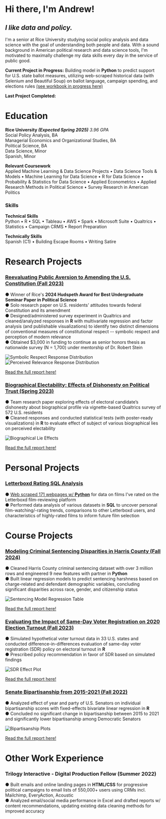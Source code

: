 <h1 id="hi-there-i-m-andrew-">Hi there, I&#39;m Andrew!</h1>
<h2 id="_i-like-data-and-policy-_"><em>I like data and policy.</em></h2>
<p>I&#39;m a senior at Rice University studying social policy analysis and data science with the goal of understanding both people and data. With a sound background in American political research and data science tools, I&#39;m motivated to maximally challenge my data skills every day in the service of public good.</p>
<p><strong>Current Project in Progress:</strong> Building model in <strong>Python</strong> to predict support for U.S. state ballot measures, utilizing web-scraped historical data (with Selenium and Beautiful Soup) on ballot language, campaign spending, and elections rules <a href = "https://github.com/andrewdkim7/portfolio/blob/ede4ac09c50ae55d132fe835aba6ac7b22614488/Python/BallotMeasures.ipynb">(see workbook in progress here)</a></p>
<p><strong>Last Project Completed:</strong> 
</p>
<h1 id="education">Education</h1>
<p><strong>Rice University <em>(Expected Spring 2025)</em></strong> <em>3.96 GPA</em><br>Social Policy Analysis, BA<br>Managerial Economics and Organizational Studies, BA<br>Political Science, BA<br>Data Science, Minor<br>Spanish, Minor</p>
<p><strong>Relevant Coursework</strong><br>Applied Machine Learning &amp; Data Science Projects • Data Science Tools &amp; Models • Machine Learning for Data Science • R for Data Science • Probability &amp; Statistics for Data Science • Applied Econometrics • Applied Research Methods in Political Science • Survey Research in American Politics</p>
<h3 id="skills">Skills</h3>
<p><strong>Technical Skills</strong><br>Python • R • SQL • Tableau • AWS • Spark • Microsoft Suite • Qualtrics • Statistics • Campaign CRMS • Report Preparation</p>
<p><strong>Technically Skills</strong><br>Spanish (C1) • Building Escape Rooms • Writing Satire</p>
<h1 id="research-projects">Research Projects</h1>
<h3 id="-ins-reevaluating-public-aversion-to-amending-the-u-s-constitution-fall-2023-https-github-com-andrewdkim7-portfolio-blob-0b1638012aded0788e97b806b80f5b479bd09e67-r-constitutionalveneration-r-ins-"><ins><a href="https://github.com/andrewdkim7/portfolio/blob/0b1638012aded0788e97b806b80f5b479bd09e67/R/ConstitutionalVeneration.R">Reevaluating Public Aversion to Amending the U.S. Constitution (Fall 2023)</a></ins></h3>
<p>● Winner of Rice&#39;s <strong>2024 Hudspeth Award for Best Undergraduate Seminar Paper in Political Science</strong><br>● Solo research paper on U.S. residents&#39; attitudes towards federal Constitution and its amendment<br>● Designed/administered survey experiment in Qualtrics and cleaned/analyzed responses in <strong>R</strong> with multivariate regression and factor analysis (and publishable visualizations) to identify two distinct dimensions of conventional measures of constitutional respect -- symbolic respect and perception of modern relevance<br>● Obtained $3,000 in funding to continue as senior honors thesis as nationwide survey (N = 1,700) under mentorship of Dr. Robert Stein</p>
<p><img src="R/visuals/symdistribution.png" alt="Symbolic Respect Response Distribution"> <img src="R/visuals/reldistribution.png" alt="Perceived Relevance Response Distribution"></p>
<p><a href="https://github.com/andrewdkim7/portfolio/blob/e3f20c15e5b40f1f4230b06223b50b86533837e4/R/reports/VenerationvsRespect_Paper.pdf">Read the full report here!</a></p>
<h3 id="-ins-biographical-electability-effects-of-dishonesty-on-political-trust-spring-2023-https-github-com-andrewdkim7-portfolio-blob-0b1638012aded0788e97b806b80f5b479bd09e67-r-biographicalelectability-r-ins-"><ins><a href="https://github.com/andrewdkim7/portfolio/blob/0b1638012aded0788e97b806b80f5b479bd09e67/R/BiographicalElectability.R">Biographical Electability: Effects of Dishonesty on Political Trust (Spring 2023)</a></ins></h3>
<p>● Team research paper exploring effects of electoral candidate’s dishonesty about biographical profile via vignette-based Qualtrics survey of 572 U.S. residents<br>● Cleaned responses and conducted statistical tests (with poster-ready visualizations) in <strong>R</strong> to evaluate effect of subject of various biographical lies on perceived electability</p>
<p><img src="R/visuals/lieeffects.png" alt="Biographical Lie Effects"></p>
<p><a href="https://github.com/andrewdkim7/portfolio/blob/e3f20c15e5b40f1f4230b06223b50b86533837e4/R/reports/BiographicalElectability_Paper.pdf">Read the full report here!</a></p>
<h1 id="personal-projects">Personal Projects</h1>
<h3 id="-ins-letterboxd-rating-sql-analysis-https-github-com-andrewdkim7-portfolio-blob-9bcb718f42cb266c311dd58f5524542c09d8f5f5-sql-letterboxdsqlanalysis-ipynb-ins-"><ins><a href="https://github.com/andrewdkim7/portfolio/blob/9bcb718f42cb266c311dd58f5524542c09d8f5f5/SQL/LetterboxdSQLAnalysis.ipynb">Letterboxd Rating SQL Analysis</a></ins></h3>
<p>● <a href="https://github.com/andrewdkim7/portfolio/blob/a05bb65137b8a8b66fde1b6f4b77d5cfbe7d76e9/Python/LetterboxdWebScraping.ipynb">Web scraped 171 webpages w/ <strong>Python</strong></a> for data on films I&#39;ve rated on the Letterboxd film-reviewing platform<br>● Performed data analysis of various datasets in <strong>SQL</strong> to uncover personal film-watching/-rating trends, comparisons to other Letterboxd users, and characteristics of highly-rated films to inform future film selection</p>
<h1 id="course-projects">Course Projects</h1>
<h3><ins><a href="https://github.com/andrewdkim7/portfolio/blob/c9c80964b6e76da36698f11e5223ddd547a8a16c/Python/HarrisCountySentencingDisparities.ipynb">Modeling Criminal Sentencing Disparities in Harris County (Fall 2024)</a></ins></h3>
<p>● Cleaned Harris County criminal sentencing dataset with over 3 million rows and engineered 9 new features with partner in <strong>Python</strong><br>● Built linear regression models to predict sentencing harshness based on charge-related and defendant demographic variables, concluding significant disparities across race, gender, and citizenship status</p>
<p><img src="Python/visuals/sentencingmodel.png" alt="Sentencing Model Regression Table"></p>
<p><a href="https://github.com/andrewdkim7/portfolio/blob/d0d914f15675c3e0667fd6fec48937bac034305e/Python/reports/HarrisCountySentencingDisparities_Report.pdf">Read the full report here!</a></p>
<h3 id="-ins-evaluating-the-impact-of-same-day-voter-registration-on-2020-election-turnout-fall-2023-https-github-com-andrewdkim7-portfolio-blob-0b1638012aded0788e97b806b80f5b479bd09e67-r-samedayvoterregistration-r-ins-"><ins><a href="https://github.com/andrewdkim7/portfolio/blob/0b1638012aded0788e97b806b80f5b479bd09e67/R/SameDayVoterRegistration.R">Evaluating the Impact of Same-Day Voter Registration on 2020 Election Turnout (Fall 2023)</a></ins></h3>
<p>● Simulated hypothetical voter turnout data in 33 U.S. states and conducted difference-in-differences evaluation of same-day voter registration (SDR) policy on electoral turnout in <strong>R</strong><br>● Prescribed policy recommendation in favor of SDR based on simulated findings</p>
<p><img src="R/visuals/sdrplot.png" alt="SDR Effect Plot"></p>
<p><a href="https://github.com/andrewdkim7/portfolio/blob/056db44863de5a0b2b8ffa619c41183142f2d37b/R/reports/SameDayRegistration_Report.pdf">Read the full report here!</a></p>
<h3 id="-ins-senate-bipartisanship-from-2015-2021-fall-2022-https-github-com-andrewdkim7-portfolio-blob-0b1638012aded0788e97b806b80f5b479bd09e67-r-senatebipartisanship-r-ins-"><ins><a href="https://github.com/andrewdkim7/portfolio/blob/0b1638012aded0788e97b806b80f5b479bd09e67/R/SenateBipartisanship.R">Senate Bipartisanship from 2015-2021 (Fall 2022)</a></ins></h3>
<p>● Analyzed effect of year and party of U.S. Senators on individual bipartisanship scores with fixed-effects bivariate linear regression in <strong>R</strong><br>● Concluded no significant change in bipartisanship between 2015 to 2021 and significantly lower bipartisanship among Democratic Senators</p>
<p><img src="R/visuals/bipartisan.png" alt="Bipartisanship Plots"></p>
<p><a href="https://github.com/andrewdkim7/portfolio/blob/056db44863de5a0b2b8ffa619c41183142f2d37b/R/reports/SenateBipartisanship_Writeup.pdf">Read the full report here!</a></p>
<h1 id="other-work-experience">Other Work Experience</h1>
<h3 id="trilogy-interactive-digital-production-fellow-summer-2022-">Trilogy Interactive - Digital Production Fellow (Summer 2022)</h3>
<p>● Built emails and online landing pages in <strong>HTML/CSS</strong> for progressive political campaigns to email lists of 550,000+ users using CRMs incl. Mailchimp, EveryAction, Acoustic<br>● Analyzed email/social media performance in Excel and drafted reports w/ content recommendations, updating existing data cleaning methods for improved accuracy</p>

